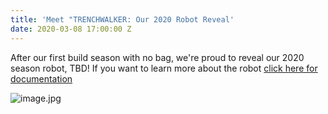 ```yaml
---
title: 'Meet "TRENCHWALKER: Our 2020 Robot Reveal'
date: 2020-03-08 17:00:00 Z
---
```


After our first build season with no bag, we're proud to reveal our 2020 season robot, TBD! If you want to learn more about the robot [click here for documentation](https://frcpersevere.com/robots) 

![image.jpg](/uploads/image.jpg)